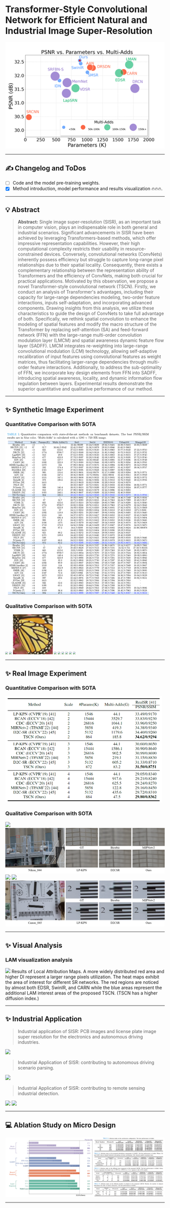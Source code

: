# **Transformer-Style Convolutional Network for Efficient Natural and Industrial Image Super-Resolution**
<img src="https://github.com/liux520/TSCN/blob/main/images/Complexity.png" style="zoom:50%;" />

<hr />

## :writing_hand: Changelog and ToDos
- [ ] Code and the model pre-training weights.
- [x] Method introduction, model performance and results visualization  :fire::fire::fire:.

<hr />

## :bulb: Abstract
> **Abstract:** Single image super-resolution (SISR), as an important task in computer vision, plays an indispensable role in both general and industrial scenarios. Significant advancements in SISR have been achieved by leveraging Transformers-based methods, which offer impressive representation capabilities. However, their high computational complexity restricts their usability in resource-constrained devices. Conversely, convolutional networks (ConvNets) inherently possess efficiency but struggle to capture long-range pixel relationships due to their spatial locality. Consequently, there exists a complementary relationship between the representation ability of Transformers and the efficiency of ConvNets, making both crucial for practical applications. Motivated by this observation, we propose a novel Transformer-style convolutional network (TSCN). 
> Firstly, we conduct an analysis of Transformer's advantages, including their capacity for large-range dependencies modeling, two-order feature interactions, inputs self-adaptation, and incorporating advanced components. Drawing insights from this analysis, we utilize these characteristics to guide the design of ConvNets to take full advantage of both. Specifically, we rethink spatial convolution to enhance the modeling of spatial features and modify the macro structure of the Transformer by replacing self-attention (SA) and feed-forward network (FFN) with the large-range multi-order convolution modulation layer (LMCM) and spatial awareness dynamic feature flow layer (SADFF). LMCM integrates re-weighting into large-range convolutional modulation (LCM) technology, allowing self-adaptive recalibration of input features using convolutional features as weight matrices, thus facilitating larger-range dependencies through multi-order feature interactions. Additionally, to address the sub-optimality of FFN, we incorporate key design elements from FFN into SADFF, introducing spatial awareness, locality, and dynamic information flow regulation between layers. Experimental results demonstrate the superior quantitative and qualitative performance of our method.

<hr />

## :sparkles: Synthetic Image Experiment
### Quantitative Comparison with SOTA
<img src="https://github.com/liux520/TSCN/blob/main/images/Quan.png" style="zoom:50%;" />

### Qualitative Comparison with SOTA
<img src="https://github.com/liux520/TSCN/blob/main/images/Qualitative.png" style="zoom:50%;" />
<img src="https://github.com/liux520/TSCN/blob/main/images/set5_baby.gif" style="zoom:50%;" />
<img src="https://github.com/liux520/TSCN/blob/main/images/set5_butterfly.gif" style="zoom:50%;" />
<img src="https://github.com/liux520/TSCN/blob/main/images/set14_bridge.gif" style="zoom:50%;" />
<img src="https://github.com/liux520/TSCN/blob/main/images/set14_coastguard.gif" style="zoom:50%;" />
<img src="https://github.com/liux520/TSCN/blob/main/images/set14_lenna.gif" style="zoom:50%;" />
<img src="https://github.com/liux520/TSCN/blob/main/images/set14_man.gif" style="zoom:50%;" />
<img src="https://github.com/liux520/TSCN/blob/main/images/set14_monarch.gif" style="zoom:50%;" />
<img src="https://github.com/liux520/TSCN/blob/main/images/set14_pepper.gif" style="zoom:50%;" />

<hr />

## :sparkles: Real Image Experiment
### Quantitative Comparison with SOTA
<img src="https://github.com/liux520/TSCN/blob/main/images/realquan.png" style="zoom:50%;" />

### Qualitative Comparison with SOTA
<img src="https://github.com/liux520/TSCN/blob/main/images/realsr-1.png" style="zoom:100%;" />
<img src="https://github.com/liux520/TSCN/blob/main/images/realsr-2.png" style="zoom:100%;" />
<img src="https://github.com/liux520/TSCN/blob/main/images/realsr-3.png" style="zoom:100%;" />
<img src="https://github.com/liux520/TSCN/blob/main/images/realsr-4.png" style="zoom:100%;" />
<img src="https://github.com/liux520/TSCN/blob/main/images/realsr-5.png" style="zoom:100%;" />

<hr />

## :sparkles: Visual Analysis
### LAM visualization analysis
<img src="https://github.com/liux520/TSCN/blob/main/images/LAM.png" style="zoom:100%;" />
Results of Local Attribution Maps. A more widely distributed red area and higher DI represent a larger range pixels utilization. The heat maps exhibit the area of interest for different SR networks. The red regions are noticed by almost both EDSR, SwinIR, and CARN while the blue areas represent the additional LAM interest areas of the proposed TSCN. (TSCN has a higher diffusion index.)

<hr />

## :sparkles: Industrial Application
> Industrial application of SISR: PCB images and license plate image super resolution for the electronics and autonomous driving industries.
<img src="https://github.com/liux520/TSCN/blob/main/images/Industrial.png" style="zoom:100%;" />

> Industrial Application of SISR: contributing to autonomous driving scenario parsing.
<img src="https://github.com/liux520/TSCN/blob/main/images/seg-3.png" style="zoom:100%;" />

> Industrial Application of SISR: contributing to remote sensing industrial detection.
<img src="https://github.com/liux520/TSCN/blob/main/images/app-detect-1-1.png" style="zoom:100%;" />
<img src="https://github.com/liux520/TSCN/blob/main/images/app-detect-2-1.png" style="zoom:100%;" />

<hr /> 

## :computer: Ablation Study on Micro Design

<img src="https://github.com/liux520/TSCN/blob/main/images/Ab.png" style="zoom:50%;" />


<hr />
